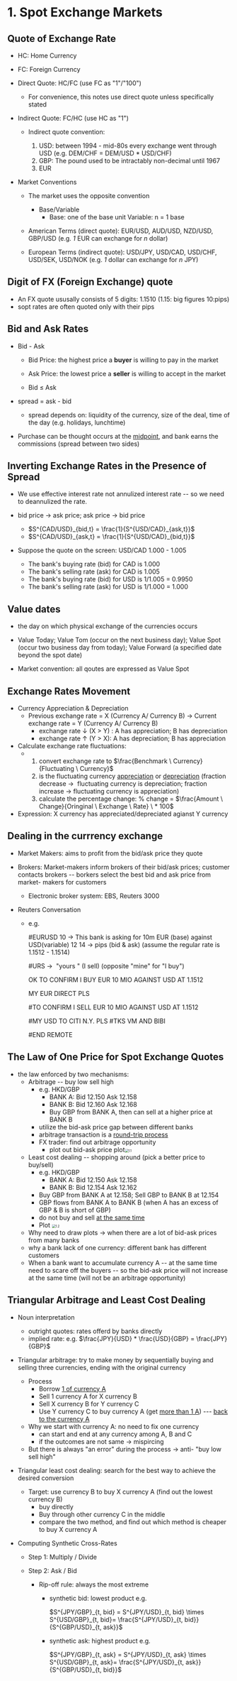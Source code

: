 # 1. Spot Exchange Markets

## Quote of Exchange Rate

- HC:  Home Currency

- FC: Foreign Currency

- Direct Quote: HC/FC (use FC as "1"/"100")

  - For convenience, this notes use direct quote unless specifically stated 

- Indirect Quote: FC/HC (use HC as "1")

  - Indirect quote convention:

    1) USD: between 1994 - mid-80s every exchange went through USD (e.g. DEM/CHF = DEM/USD * USD/CHF)

    2. GBP: The pound used to be intractably non-decimal until 1967
    3. EUR

- Market Conventions 

  - The market uses the opposite convention
    - Base/Variable
      - Base: one of the base unit                      Variable: n = 1 base


  - American Terms (direct quote): EUR/USD, AUD/USD, NZD/USD, GBP/USD (e.g. *1* EUR can exchange for *n* dollar)


  - European Terms (indirect quote): USD/JPY, USD/CAD, USD/CHF, USD/SEK, USD/NOK (e.g. *1* dollar can exchange for *n* JPY)


## Digit of FX (Foreign Exchange) quote

- An FX quote ususally consists of 5 digits: 1.1510 (1.15: big figures   10:pips)
- sopt rates are often quoted only with their pips

## Bid and Ask Rates

- Bid - Ask

  - Bid Price: the highest price a **buyer** is willing to pay in the market

  - Ask Price: the lowest price a **seller** is willing to accept in the market
  - Bid &le; Ask 

- spread = ask - bid
  - spread depends on: liquidity of the currency, size of the deal, time of the day (e.g. holidays, lunchtime)

- Purchase can be thought occurs at the <u>midpoint</u>, and bank earns the commissions (spread between two sides) 

## Inverting Exchange Rates in the Presence of Spread

- We use effective interest rate not annulized interest rate -- so we need to deannulized the rate.
- bid price $\rightarrow$ ask price; ask price $\rightarrow$ bid price
  - $S^{CAD/USD}_{bid,t} = \frac{1}{S^{USD/CAD}_{ask,t}}$ 
  - $S^{CAD/USD}_{ask,t} = \frac{1}{S^{USD/CAD}_{bid,t}}$ 

- Suppose the quote on the screen: USD/CAD 1.000 - 1.005
  - The bank's buying rate (bid) for CAD is 1.000
  - The bank's selling rate (ask) for CAD is 1.005
  - The bank's buying rate (bid) for USD is 1/1.005 = 0.9950
  - The bank's selling rate (ask) for USD is 1/1.000 = 1.000

## Value dates

- the day on which physical exchange of the currencies occurs
- Value Today; Value Tom (occur on the next business day); Value Spot (occur two business day from today); Value Forward (a specified date beyond the spot date)

- Market convention: all qoutes are expressed as Value Spot

## Exchange Rates Movement

- Currency Appreciation & Depreciation
  - Previous exchange rate = X (Currency A/ Currency B)   &rarr;  Current exchange rate = Y (Currency A/ Currency B)
    - exchange rate &darr;  (X > Y) : A has appreciation; B has depreciation
    - exchange rate &uarr;  (Y > X): A has depreciation; B has appreciation
- Calculate exchange rate fluctuations:
  - 1) convert exchange rate to $\frac{Benchmark \ Currency}{Fluctuating \ Currency}$ 
    2) is the fluctuating currency <u>appreciation</u> or <u>depreciation</u>  (fraction decrease  &rarr;  fluctuating currency is depreciation; fraction increase  &rarr;  fluctuating currency is appreciation)
    3) calculate the percentage change: % change = $\frac{Amount \ Change}{Oringinal \ Exchange \ Rate} \ * 100$
- Expression: X currency has appreciated/depreciated agianst Y currency

## Dealing in the currrency exchange

- Market Makers: aims to profit from the bid/ask price they quote 

- Brokers: Market-makers inform brokers of their bid/ask prices; customer contacts brokers -- borkers select the best bid and ask price from market- makers for customers

  - Electronic broker system: EBS, Reuters 3000

- Reuters Conversation

  - e.g. 

    #EURUSD 10			&rarr;          This bank is asking for 10m EUR (base) against USD(variable)
     12 14  				  &rarr;           pips (bid & ask)      (assume the regular rate is 1.1512 - 1.1514)

    #URS  				   &rarr;            "yours " (I sell)       (opposite "mine" for "I buy")

    OK TO CONFIRM I BUY EUR 10 MIO AGAINST USD AT 1.1512  

    MY EUR DIRECT PLS  

    #TO CONFIRM I SELL EUR 10 MIO AGAINST USD AT 1.1512  

    #MY USD TO CITI N.Y. PLS
    #TKS VM AND BIBI 

    #END REMOTE

## The Law of One Price for Spot Exchange Quotes

- the law enforced by two mechanisms: 
  - Arbitrage -- buy low sell high
    - e.g. HKD/GBP
      - BANK A: Bid 12.150           Ask 12.158
      - BANK B: Bid 12.160           Ask  12.168
      - Buy GBP from BANK A, then can sell at a higher price at BANK B
    - utilize the bid-ask price gap between different banks
    - arbitrage transaction is a <u>round-trip process</u>
    - FX trader: find out arbitrage opportunity
      - plot out bid-ask price plot<img src="/Users/rosa/Documents/github_repository/Gavin-OP.github.io/public/notes/fina/Foreign Exchange/image/1.1.png" alt="1.1" style="zoom:50%;" />
  - Least cost dealing  -- shopping around (pick a better price to buy/sell)
    - e.g. HKD/GBP
      - BANK A: Bid 12.150           Ask 12.158
      - BANK B: Bid 12.154           Ask  12.162
    - Buy GBP from BANK A at 12.158; Sell GBP to BANK B at 12.154
    - GBP flows from BANK A to BANK B (when A has an excess of GBP & B is short of GBP)
    - do not buy and sell <u>at the same time</u>
    - Plot  <img src="/Users/rosa/Documents/github_repository/Gavin-OP.github.io/public/notes/fina/Foreign Exchange/image/1.2.png" alt="1.2" style="zoom:50%;" />
  - Why need to draw plots $\rightarrow$ when there are a lot of bid-ask prices from many banks
  - why a bank lack of one currency: different bank has different customers
  - When a bank want to accumulate currency A -- at the same time need to scare off the buyers -- so the bid-ask price will not increase at the same time (will not be an arbitrage opportunity)

## Triangular Arbitrage and Least Cost Dealing

- Noun interpretation
  - outright quotes: rates offerd by banks directly
  - implied rate: e.g. $\frac{JPY}{USD} * \frac{USD}{GBP} = \frac{JPY}{GBP}$ 
  
- Triangular arbitrage: try to make money by sequentially buying and selling three currencies, ending with the original currency
  - Process
    - Borrow <u>1 of currency A</u>
    - Sell 1 currency A for X currency B
    - Sell X currency B for Y currency C
    - Use Y currency C to buy currency A (get <u>more than 1 A</u>)  --- <u>back to the currency A</u> 
  - Why we start with currency A: no need to fix one currency
    - can start and end at any currency among A, B and C
    - if the outcomes are not same $\rightarrow$ mispircing
  - But there is always "an error" during the process $\rightarrow$ anti- "buy low sell high"
  
- Triangular least cost dealing: search for the best way to achieve the desired conversion
  - Target: use currency B to buy X currency A (find out the lowest currency B)
    - buy directly
    - Buy through other currency C in the middle
    - compare the two method, and find out which method is cheaper to buy X currency A
  
- Computing Synthetic Cross-Rates
  - Step 1: Multiply / Divide
  
  - Step 2: Ask / Bid
    - Rip-off rule: always the most extreme 
      - synthetic bid: lowest product     e.g.
      
        $S^{JPY/GBP}_{t, bid} = S^{JPY/USD}_{t, bid} \times S^{USD/GBP}_{t, bid}= \frac{S^{JPY/USD}_{t, bid}}{S^{GBP/USD}_{t, ask}}$ 
      
      - synthetic ask: highest product    e.g.
      
        $S^{JPY/GBP}_{t, ask} = S^{JPY/USD}_{t, ask} \times S^{USD/GBP}_{t, ask}= \frac{S^{JPY/USD}_{t, ask}}{S^{GBP/USD}_{t, bid}}$  